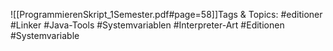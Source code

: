 
![[ProgrammierenSkript_1Semester.pdf#page=58]]Tags & Topics:
   #editioner
   #Linker
   #Java-Tools
   #Systemvariablen
   #Interpreter-Art
   #Editionen
   #Systemvariable